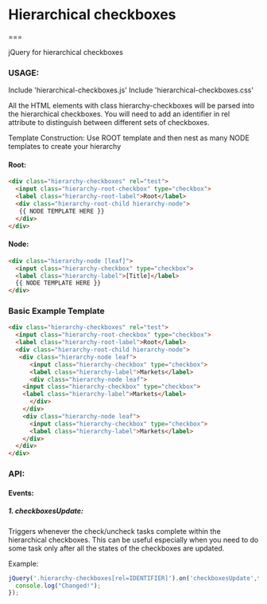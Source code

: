 # Hierarchical checkboxes
===

jQuery for hierarchical checkboxes 


### USAGE:

Include 'hierarchical-checkboxes.js'
Include 'hierarchical-checkboxes.css'

All the HTML elements with class hierarchy-checkboxes will be parsed into the hierarchical checkboxes.
You will need to add an identifier in rel attribute to distinguish between different sets of checkboxes.


Template Construction:
Use ROOT template and then nest as many NODE templates to create your hierarchy

#### Root:
```HTML
<div class="hierarchy-checkboxes" rel="test">
  <input class="hierarchy-root-checkbox" type="checkbox">
  <label class="hierarchy-root-label">Root</label>
  <div class="hierarchy-root-child hierarchy-node">
   {{ NODE TEMPLATE HERE }}
  </div>
</div>
```
#### Node:
```HTML
<div class="hierarchy-node [leaf]">
  <input class="hierarchy-checkbox" type="checkbox">
  <label class="hierarchy-label">[Title]</label>
  {{ NODE TEMPLATE HERE }}
</div> 
```

### Basic Example Template
```html
<div class="hierarchy-checkboxes" rel="test">
  <input class="hierarchy-root-checkbox" type="checkbox">
  <label class="hierarchy-root-label">Root</label>
  <div class="hierarchy-root-child hierarchy-node">
   <div class="hierarchy-node leaf">
      <input class="hierarchy-checkbox" type="checkbox">
      <label class="hierarchy-label">Markets</label>
      <div class="hierarchy-node leaf">
	<input class="hierarchy-checkbox" type="checkbox">
	<label class="hierarchy-label">Markets</label>
      </div> 
    </div> 
    <div class="hierarchy-node leaf">
      <input class="hierarchy-checkbox" type="checkbox">
      <label class="hierarchy-label">Markets</label>
    </div> 
  </div>
</div>
```


### API:

#### Events:

##### 1. checkboxesUpdate:

  Triggers whenever the check/uncheck tasks complete within the hierarchical checkboxes. This can be useful especially when you need to do some task only after all the states of the checkboxes are updated.

Example:
```javascript
jQuery('.hierarchy-checkboxes[rel=IDENTIFIER]').on('checkboxesUpdate',function(){
  console.log("Changed!");
});
```
